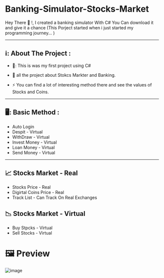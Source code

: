 # Banking-Simulator-Stocks-Market

Hey There 👋 !, I created a banking simulator With C#
You Can download it and give it a chance (This Porject started when i just started my  programming journey... )

---

## ℹ️: About The Project :

- 🧔: This is was my first project using C#

- :seedling: all the project about Stokcs Markter and Banking.

- :zap: You can find a lot of interesting method there and see the values of Stocks and Coins.

---

##  🖥️: Basic Method :

- Auto Login
- Despit  - Virtual
- WithDraw  - Virtual
- Invest Money - Virtual
- Loan Money - Virtual
- Send Money - Virtual
---

##  📈 Stocks Market - Real

- Stocks Price - Real 
- Digirtal Coins Price - Real
- Track List - Can Track On Real Exchanges 

##  📉 Stocks Market - Virtual
- Buy Stpcks - Virtual 
- Sell Stocks - Virtual
# 🖼️ Preview
![image](https://user-images.githubusercontent.com/88791932/179557493-5b790950-c06f-41a2-acbe-643a42621c5e.png)

